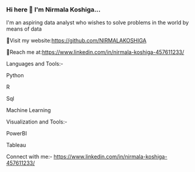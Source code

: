 ### Hi here 👋 I'm Nirmala Koshiga...



I'm an aspiring data analyst who wishes to solve problems in the world by means of data



🤗Visit my website:https://github.com/NIRMALAKOSHIGA


👀Reach me at:https://www.linkedin.com/in/nirmala-koshiga-457611233/

Languages and Tools:-


Python

R

Sql

Machine Learning

Visualization and Tools:-


PowerBI

Tableau


Connect with me:-
     https://www.linkedin.com/in/nirmala-koshiga-457611233/
